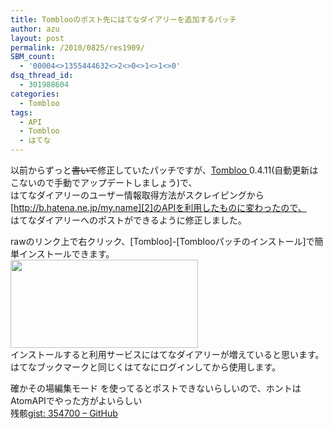 ```yaml
---
title: Tomblooのポスト先にはてなダイアリーを追加するパッチ
author: azu
layout: post
permalink: /2010/0825/res1909/
SBM_count:
  - '00004<>1355444632<>2<>0<>1<>1<>0'
dsq_thread_id:
  - 301988604
categories:
  - Tombloo
tags:
  - API
  - Tombloo
  - はてな
---
```

以前からずっと<span style="text-decoration: line-through;">書いて</span>修正していたパッチですが、[Tombloo ][1]0.4.11(自動更新はこないので手動でアップデートしましょう)で、  
はてなダイアリーのユーザー情報取得方法がスクレイピングから[http://b.hatena.ne.jp/my.name][2]のAPIを利用したものに変わったので、  
はてなダイアリーへのポストができるように修正しました。

<!--more-->



rawのリンク上で右クリック、[Tombloo]-[Tomblooパッチのインストール]で簡単インストールできます。  
[<img class="alignnone size-medium wp-image-1910" title="ss-2010-08-25-1" src="http://efcl.info/wp-content/uploads/2010/08/ss-2010-08-25-1-300x141.png" alt="" width="300" height="141" />][3]  
インストールすると利用サービスにはてなダイアリーが増えていると思います。  
はてなブックマークと同じくはてなにログインしてから使用します。

確かその場編集モード を使ってるとポストできないらしいので、ホントはAtomAPIでやった方がよいらしい  
残骸[gist: 354700 &#8211; GitHub][4]

<div id="_mcePaste" style="position: absolute; left: -10000px; top: 83px; width: 1px; height: 1px; overflow: hidden;">
  <a href=&#8221;http://gist.github.com/354700&#8243;>gist: 354700 &#8211; GitHub</a>
</div>

 [1]: http://github.com/to/tombloo/downloads
 [2]: http://b.hatena.ne.jp/my.name "http://b.hatena.ne.jp/my.name"
 [3]: http://efcl.info/wp-content/uploads/2010/08/ss-2010-08-25-1.png
 [4]: http://gist.github.com/354700